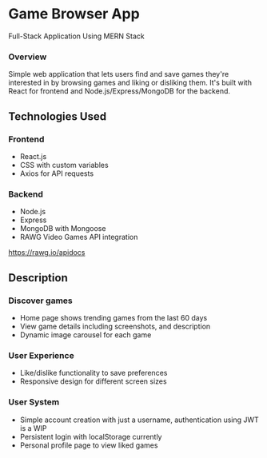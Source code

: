 # Game Browser App
Full-Stack Application Using MERN Stack

### Overview

Simple web application that lets users find and save games they're interested in by browsing games and liking or disliking them. It's built with React for frontend and Node.js/Express/MongoDB for the backend. 

## Technologies Used

### Frontend

- React.js
- CSS with custom variables
- Axios for API requests

### Backend

- Node.js
- Express
- MongoDB with Mongoose
- RAWG Video Games API integration

https://rawg.io/apidocs

## Description

### Discover games

- Home page shows trending games from the last 60 days
- View game details including screenshots, and description
- Dynamic image carousel for each game

### User Experience

- Like/dislike functionality to save preferences
- Responsive design for different screen sizes

### User System

- Simple account creation with just a username, authentication using JWT is a WIP
- Persistent login with localStorage currently 
- Personal profile page to view liked games

